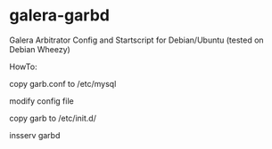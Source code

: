 galera-garbd
============

Galera Arbitrator Config and Startscript for Debian/Ubuntu (tested on Debian Wheezy)


HowTo:

copy garb.conf to /etc/mysql

modify config file

copy garb to /etc/init.d/

insserv garbd
